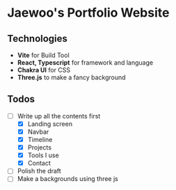 # Jaewoo's Portfolio Website
## Technologies
- <b>Vite</b> for Build Tool
- <b>React, Typescript</b> for framework and language
- <b>Chakra UI</b> for CSS
- <b>Three.js</b> to make a fancy background

## Todos
- [ ] Write up all the contents first
    - [x] Landing screen
    - [x] Navbar
    - [x] Timeline
    - [x] Projects
    - [x] Tools I use
    - [x] Contact
- [ ] Polish the draft
- [ ] Make a backgrounds using three js
